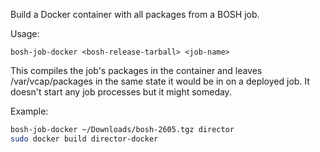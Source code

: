 Build a Docker container with all packages from a BOSH job.

Usage:

```
bosh-job-docker <bosh-release-tarball> <job-name>
```

This compiles the job's packages in the container and leaves
/var/vcap/packages in the same state it would be in on a deployed job.
It doesn't start any job processes but it might someday.

Example:

```sh
bosh-job-docker ~/Downloads/bosh-2605.tgz director
sudo docker build director-docker
```
